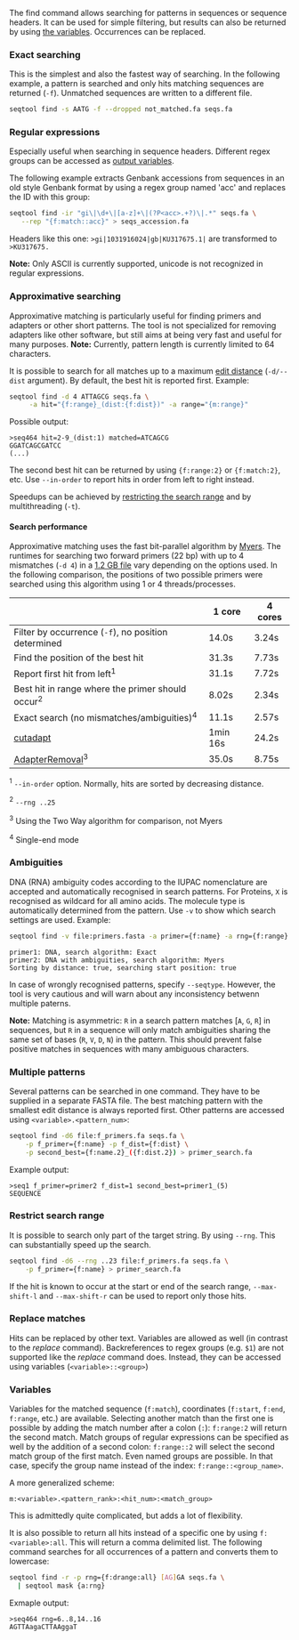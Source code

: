 The find command allows searching for patterns in sequences or sequence headers.
It can be used for simple filtering, but results can also be returned by
using [the variables](#variables). Occurrences can be replaced.


### Exact searching

This is the simplest and also the fastest way of searching.
In the following example, a pattern
is searched and only hits matching sequences are returned (`-f`).
Unmatched sequences are written to a different file.

```bash
seqtool find -s AATG -f --dropped not_matched.fa seqs.fa
```

### Regular expressions

Especially useful when searching in sequence headers. Different regex
groups can be accessed as [output variables](#variables).

The following example extracts Genbank accessions from sequences in an old style
Genbank format by using a regex group named 'acc' and replaces the ID with
this group:

```bash
seqtool find -ir "gi\|\d+\|[a-z]+\|(?P<acc>.+?)\|.*" seqs.fa \
   --rep "{f:match::acc}" > seqs_accession.fa
```

Headers like this one: `>gi|1031916024|gb|KU317675.1|` are transformed
to `>KU317675.`

**Note:** Only ASCII is currently supported, unicode is not recognized
in regular expressions.

### Approximative searching

Approximative matching is particularly useful for finding primers and
adapters or other short patterns. The tool is not specialized for removing
adapters like other software, but still aims at being very fast and
useful for many purposes. **Note:** Currently, pattern length is currently
limited to 64 characters.

It is possible to search for all matches up to a maximum
[edit distance](https://en.wikipedia.org/wiki/Edit_distance)
(`-d/--dist` argument). By default, the best hit is reported first.
Example:

```bash
seqtool find -d 4 ATTAGCG seqs.fa \
     -a hit="{f:range}_(dist:{f:dist})" -a range="{m:range}"
```

Possible output:

```
>seq464 hit=2-9_(dist:1) matched=ATCAGCG
GGATCAGCGATCC
(...)
```

The second best hit can be returned by using `{f:range:2}` or `{f:match:2}`, etc. Use `--in-order` to report hits in order from left to right instead.

Speedups can be achieved by [restricting the search range](#restrict_search_range) and by multithreading (`-t`).


#### Search performance

Approximative matching uses the fast bit-parallel algorithm by [Myers](https://doi.org/10.1145/316542.316550).
The runtimes for searching two forward primers (22 bp) with up to 4 mismatches (`-d 4`)
in a [1.2 GB file](https://github.com/markschl/seqtool#performance)
vary depending on the options used. In the following comparison, the positions
of two possible primers were searched using this algorithm using 1 or 4
threads/processes.

|                                                         | 1 core      | 4 cores     |
|---------------------------------------------------------|-------------|-------------|
| Filter by occurrence (`-f`), no position determined     | 14.0s       | 3.24s       |
| Find the position of the best hit                       | 31.3s       | 7.73s       |
| Report first hit  from left<sup>1</sup>                 | 31.1s       | 7.72s       |
| Best hit in range where the primer should occur<sup>2</sup>| 8.02s    | 2.34s       |
| Exact search (no mismatches/ambiguities)<sup>4</sup>    | 11.1s       | 2.57s       |
| [cutadapt](https://github.com/marcelm/cutadapt)         | 1min 16s    | 24.2s       |
| [AdapterRemoval](https://github.com/MikkelSchubert/adapterremoval)<sup>3</sup> | 35.0s| 8.75s |

<sup>1</sup> `--in-order` option. Normally, hits are sorted by decreasing
distance.

<sup>2</sup> `--rng ..25`

<sup>3</sup> Using the Two Way algorithm for comparison, not Myers

<sup>4</sup> Single-end mode


### Ambiguities

DNA (RNA) ambiguity codes according to the IUPAC nomenclature are accepted and
automatically recognised in search patterns. For Proteins, `X` is recognised as
wildcard for all amino acids. The molecule type is automatically determined
from the pattern. Use `-v` to show which search settings are used. Example:

```bash
seqtool find -v file:primers.fasta -a primer={f:name} -a rng={f:range} input.fasta > output.fasta
```

```
primer1: DNA, search algorithm: Exact
primer2: DNA with ambiguities, search algorithm: Myers
Sorting by distance: true, searching start position: true
```

In case of wrongly recognised patterns, specify `--seqtype`. However, the
tool is very cautious and will warn about any inconsistency betwenn multiple paterns.

**Note:** Matching is asymmetric: `R` in a search pattern matches [`A`, `G`, `R`]
in sequences, but `R` in a sequence will only match ambiguities sharing the same
set of bases (`R`, `V`, `D`, `N`) in the pattern. This should prevent false
positive matches in sequences with many ambiguous characters.


### Multiple patterns

Several patterns can be searched in one command. They have to be supplied
in a separate FASTA file. The best matching pattern with the smallest edit
distance is always reported first. Other patterns are accessed using
`<variable>.<pattern_num>`:

```bash
seqtool find -d6 file:f_primers.fa seqs.fa \
    -p f_primer={f:name} -p f_dist={f:dist} \
    -p second_best={f:name.2}_({f:dist.2}) > primer_search.fa
```

Example output:

```
>seq1 f_primer=primer2 f_dist=1 second_best=primer1_(5)
SEQUENCE
```


### Restrict search range

It is possible to search only part of the target
string. By using `--rng`. This can substantially speed up the search.


```bash
seqtool find -d6 --rng ..23 file:f_primers.fa seqs.fa \
    -p f_primer={f:name} > primer_search.fa
```

If the hit is known to occur at the start or end of the
search range, `--max-shift-l` and `--max-shift-r` can be
used to report only those hits.

### Replace matches

Hits can be replaced by other text. Variables are allowed
as well (in contrast to the *replace* command). Backreferences to regex groups
(e.g. `$1`) are not supported like the _replace_
command does. Instead, they can be accessed using variables
(`<variable>::<group>`)

### Variables

Variables for the matched sequence (`f:match`), coordinates
(`f:start`, `f:end`, `f:range`, etc.) are available.
Selecting another match than the first one is possible by adding
the match number after a colon (`:`): `f:range:2` will return
the second match.
Match groups of regular expressions can be
specified as well by the addition of a second colon:
`f:range::2` will select the second match group of the first match.
Even named groups are possible. In that case, specify the group name
instead of the index: `f:range::<group_name>`.

A more generalized scheme:

`m:<variable>.<pattern_rank>:<hit_num>:<match_group>`

This is admittedly quite complicated, but adds a lot of flexibility.

It is also possible to return all hits instead of a specific one
by using `f:<variable>:all`. This will return a comma delimited list.
The following command searches for all occurrences of a pattern
and converts them to lowercase:

```bash
seqtool find -r -p rng={f:drange:all} [AG]GA seqs.fa \
  | seqtool mask {a:rng}
```

Exmaple output:

```
>seq464 rng=6..8,14..16
AGTTAagaCTTAAggaT
```
